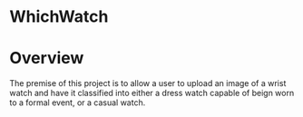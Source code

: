 # WhichWatch

# Overview
The premise of this project is to allow a user to upload an image of a wrist watch and have it classified into either a dress watch capable of beign worn to a formal event, or a casual watch.

